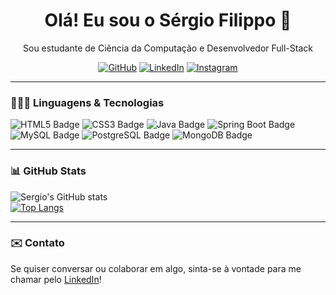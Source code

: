 <h1 align="center">Olá! Eu sou o Sérgio Filippo 👋</h1>
<p align="center"> Sou estudante de Ciência da Computação e Desenvolvedor Full-Stack </p>
<p align="center">
   <a href="https://github.com/sergiofppo"><img alt="GitHub" src="https://img.shields.io/badge/GitHub-100000?style=for-the-badge&logo=github&logoColor=white" target="_blank"/></a>
   <a href="https://www.linkedin.com/in/sergiofppo"><img alt="LinkedIn" src="https://img.shields.io/badge/LinkedIn-0A66C2?style=for-the-badge&logo=linkedin&logoColor=white" target="_blank"/></a>
   <a href="https://www.instagram.com/sergiofppo/"><img alt="Instagram" src="https://img.shields.io/badge/Instagram-E4405F?style=for-the-badge&logo=instagram&logoColor=white" target="_blank"/></a>
</p>

---

### 👨🏽‍💻 Linguagens & Tecnologias
<p>
  <img src="https://img.shields.io/badge/HTML5-E34F26?style=for-the-badge&logo=html5&logoColor=white" alt="HTML5 Badge" />
  <img src="https://img.shields.io/badge/CSS3-1572B6?style=for-the-badge&logo=css3&logoColor=white" alt="CSS3 Badge" />
  <img src="https://img.shields.io/badge/Java-ED8B00?style=for-the-badge&logo=openjdk&logoColor=white" alt="Java Badge" />
  <img src="https://img.shields.io/badge/Spring%20Boot-6DB33F?style=for-the-badge&logo=springboot&logoColor=white" alt="Spring Boot Badge" />
  <img src="https://img.shields.io/badge/MySQL-00758F?style=for-the-badge&logo=mysql&logoColor=white" alt="MySQL Badge" />
  <img src="https://img.shields.io/badge/PostgreSQL-4169E1?style=for-the-badge&logo=postgresql&logoColor=white" alt="PostgreSQL Badge" />
  <img src="https://img.shields.io/badge/MongoDB-4EA94B?style=for-the-badge&logo=mongodb&logoColor=white" alt="MongoDB Badge" />
</p>

---

### 📊 GitHub Stats 
![Sergio's GitHub stats](https://github-readme-stats.vercel.app/api?username=sergiofppo&show_icons=true&theme=dark&count_private=true&hide_rank=true)  
[![Top Langs](https://github-readme-stats.vercel.app/api/top-langs/?username=sergiofppo&layout=compact&theme=dark&cache_seconds=60)](https://github.com/sergiofppo/github-readme-stats)

---

### ✉️ Contato
Se quiser conversar ou colaborar em algo, sinta-se à vontade para me chamar pelo [LinkedIn](https://www.linkedin.com/in/sergiofppo)!

